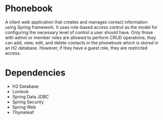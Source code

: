 # Phonebook
A client web application that creates and manages contact information using Spring framework. It uses role-based access control as the model for configuring the necessary level of control a user should have. Only those with admin or member roles are allowed to perform CRUD operations; they can add, view, edit, and delete contacts in the phonebook which is stored in an H2 database. However, if they have a guest role, they are restricted access.

# Dependencies
- H2 Database
- Lombok
- Spring Data JDBC
- Spring Security
- Spring Web
- Thymeleaf
